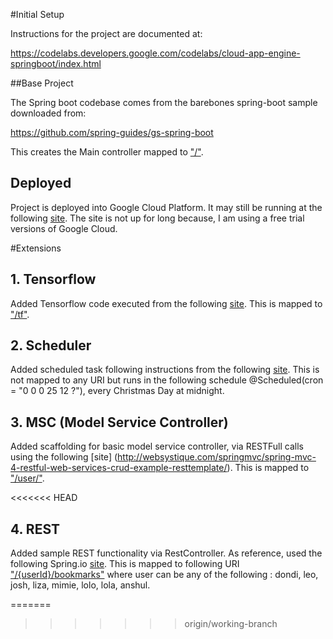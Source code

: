 
#Initial Setup

Instructions for the project are documented at:

https://codelabs.developers.google.com/codelabs/cloud-app-engine-springboot/index.html

##Base Project 

The Spring boot codebase comes from the barebones spring-boot sample downloaded from:

https://github.com/spring-guides/gs-spring-boot


This creates the Main controller mapped to ["/"](http://deocampo-barebones.appspot.com/).

## Deployed

Project is deployed into Google Cloud Platform. It may still be running at the following [site](http://deocampo-barebones.appspot.com/). The site is not up for long because, I am using a free trial versions of Google Cloud.


#Extensions

## 1. Tensorflow

Added Tensorflow code executed from the following [site](https://www.tensorflow.org/install/install_java). This is mapped to ["/tf"](http://deocampo-barebones.appspot.com/tf).

## 2. Scheduler

Added scheduled task following instructions from the following [site](https://spring.io/guides/gs/scheduling-tasks/). This is not mapped to any URI but runs in the following schedule  @Scheduled(cron = "0 0 0 25 12 ?"), every Christmas Day at midnight.

## 3. MSC (Model Service Controller) 

Added scaffolding for basic model service controller, via RESTFull calls using the following [site] (http://websystique.com/springmvc/spring-mvc-4-restful-web-services-crud-example-resttemplate/). This is mapped to  ["/user/"](http://deocampo-barebones.appspot.com/users/).

<<<<<<< HEAD
## 4. REST 

Added sample REST functionality via RestController. As reference, used the following Spring.io [site](https://spring.io/guides/tutorials/bookmarks/). This is mapped to following URI ["/{userId}/bookmarks"]() where user can be any of the following : dondi, leo, josh, liza, mimie, lolo, lola, anshul.



=======
>>>>>>> origin/working-branch
